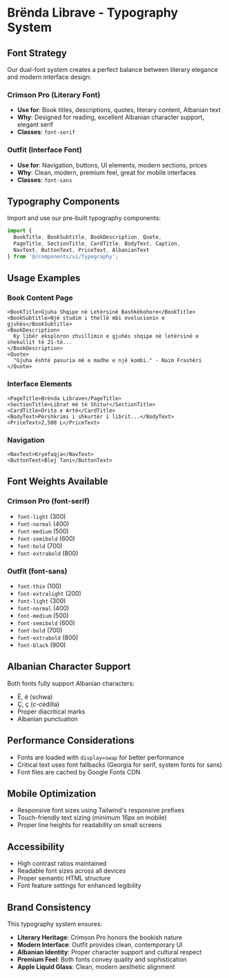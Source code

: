 # Brënda Librave - Typography System

## Font Strategy

Our dual-font system creates a perfect balance between literary elegance and modern interface design:

### **Crimson Pro (Literary Font)**
- **Use for**: Book titles, descriptions, quotes, literary content, Albanian text
- **Why**: Designed for reading, excellent Albanian character support, elegant serif
- **Classes**: `font-serif`

### **Outfit (Interface Font)**  
- **Use for**: Navigation, buttons, UI elements, modern sections, prices
- **Why**: Clean, modern, premium feel, great for mobile interfaces
- **Classes**: `font-sans`

## Typography Components

Import and use our pre-built typography components:

```typescript
import {
  BookTitle, BookSubtitle, BookDescription, Quote,
  PageTitle, SectionTitle, CardTitle, BodyText, Caption,
  NavText, ButtonText, PriceText, AlbanianText
} from '@/components/ui/Typography';
```

## Usage Examples

### Book Content Page
```tsx
<BookTitle>Gjuha Shqipe në Letërsinë Bashkëkohore</BookTitle>
<BookSubtitle>Një studim i thellë mbi evolucionin e gjuhës</BookSubtitle>
<BookDescription>
  Ky libër eksploron zhvillimin e gjuhës shqipe në letërsinë e shekullit të 21-të...
</BookDescription>
<Quote>
  "Gjuha është pasuria më e madhe e një kombi." - Naim Frashëri
</Quote>
```

### Interface Elements
```tsx
<PageTitle>Brënda Librave</PageTitle>
<SectionTitle>Librat më të Shitur</SectionTitle>
<CardTitle>Drita e Artë</CardTitle>
<BodyText>Përshkrimi i shkurtër i librit...</BodyText>
<PriceText>2,500 L</PriceText>
```

### Navigation
```tsx
<NavText>Kryefaqja</NavText>
<ButtonText>Blej Tani</ButtonText>
```

## Font Weights Available

### Crimson Pro (font-serif)
- `font-light` (300)
- `font-normal` (400) 
- `font-medium` (500)
- `font-semibold` (600)
- `font-bold` (700)
- `font-extrabold` (800)

### Outfit (font-sans)
- `font-thin` (100)
- `font-extralight` (200)
- `font-light` (300)
- `font-normal` (400)
- `font-medium` (500)
- `font-semibold` (600)
- `font-bold` (700)
- `font-extrabold` (800)
- `font-black` (900)

## Albanian Character Support

Both fonts fully support Albanian characters:
- Ë, ë (schwa)
- Ç, ç (c-cedilla)
- Proper diacritical marks
- Albanian punctuation

## Performance Considerations

- Fonts are loaded with `display=swap` for better performance
- Critical text uses font fallbacks (Georgia for serif, system fonts for sans)
- Font files are cached by Google Fonts CDN

## Mobile Optimization

- Responsive font sizes using Tailwind's responsive prefixes
- Touch-friendly text sizing (minimum 16px on mobile)
- Proper line heights for readability on small screens

## Accessibility

- High contrast ratios maintained
- Readable font sizes across all devices
- Proper semantic HTML structure
- Font feature settings for enhanced legibility

## Brand Consistency

This typography system ensures:
- **Literary Heritage**: Crimson Pro honors the bookish nature
- **Modern Interface**: Outfit provides clean, contemporary UI
- **Albanian Identity**: Proper character support and cultural respect
- **Premium Feel**: Both fonts convey quality and sophistication
- **Apple Liquid Glass**: Clean, modern aesthetic alignment
